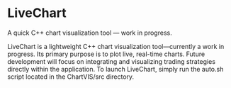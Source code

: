 # LiveChart
A quick C++ chart visualization tool — work in progress.

LiveChart is a lightweight C++ chart visualization tool—currently a work in progress. Its primary purpose is to plot live, real-time charts. Future development will focus on integrating and visualizing trading strategies directly within the application. To launch LiveChart, simply run the auto.sh script located in the ChartVIS/src directory.
